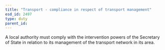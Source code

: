 ```yaml
---
title: "Transport - compliance in respect of transport management"
esd_id: 2497
type: duty
parent_id:  
---
```


A local authority must comply with the intervention powers of the Secretary of State in relation to its management of the transport network in its area.


